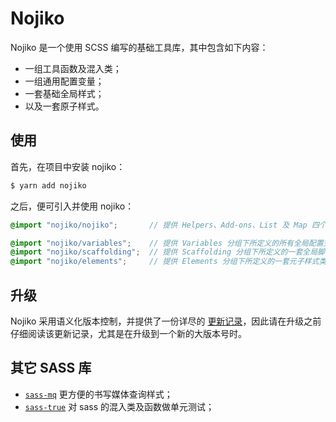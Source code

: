Nojiko
=======

Nojiko 是一个使用 SCSS 编写的基础工具库，其中包含如下内容：

- 一组工具函数及混入类；
- 一组通用配置变量；
- 一套基础全局样式；
- 以及一套原子样式。

## 使用

首先，在项目中安装 nojiko：

```bash
$ yarn add nojiko
```

之后，便可引入并使用 nojiko：

```scss
@import "nojiko/nojiko";       // 提供 Helpers、Add-ons、List 及 Map 四个分组下所定义的所有函数及混入类

@import "nojiko/variables";    // 提供 Variables 分组下所定义的所有全局配置变量
@import "nojiko/scaffolding";  // 提供 Scaffolding 分组下所定义的一套全局脚手架样式
@import "nojiko/elements";     // 提供 Elements 分组下所定义的一套元子样式类相关的全局配置变量、混入类及样式
```

## 升级

Nojiko 采用语义化版本控制，并提供了一份详尽的 [更新记录](https://github.com/BiosSun/nojiko/blob/master/CHANGELOG.md)，因此请在升级之前仔细阅读该更新记录，尤其是在升级到一个新的大版本号时。



## 其它 SASS 库

- [`sass-mq`](https://github.com/sass-mq/sass-mq) 更方便的书写媒体查询样式；
- [`sass-true`](https://github.com/oddbird/true) 对 sass 的混入类及函数做单元测试；
